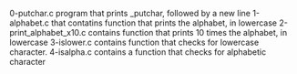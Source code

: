 0-putchar.c program that prints _putchar, followed by a new line
1-alphabet.c that contatins function that prints the alphabet, in lowercase
2-print_alphabet_x10.c contains function that prints 10 times the alphabet, in lowercase
3-islower.c contains function that checks for lowercase character.
4-isalpha.c contains a  function that checks for alphabetic character
